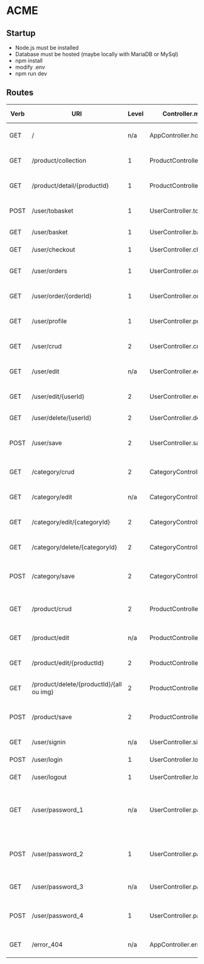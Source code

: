 # ACME

## Startup

- Node.js must be installed
- Database must be hosted (maybe locally with MariaDB or MySql)
- npm install
- modify .env
- npm run dev

## Routes

| Verb | URI                                      | Level | Controller.method            | Action                                                   | Server response | Redirection client vers : |
| ---- | ---------------------------------------- | ----- | ---------------------------- | -------------------------------------------------------- | --------------- | ------------------------- |
| GET  | /                                        | n/a   | AppController.home           | Rediriger vers la collection.                            | n/a             | GET /product/collection   |
| GET  | /product/collection                      | 1     | ProductController.collection | Afficher les produits par catégories.                    | JSONArray       | VIEW_COLLECTION           |
| GET  | /product/detail/{productId}              | 1     | ProductController.detail     | Afficher le détail d'un produit.                         | JSONObject      | VIEW_DETAIL n/a           |
| POST | /user/tobasket                           | 1     | UserController.tobasket      | Ajouter un produit au panier.                            | OK              | VIEW_DETAIL n/a           |
| GET  | /user/basket                             | 1     | UserController.basket        | Afficher le panier.                                      | JSONArray       | VIEW_BASKET               |
| GET  | /user/checkout                           | 1     | UserController.checkout      | Valider le panier.                                       | OK              | VIEW_CHECKOUT             |
| GET  | /user/orders                             | 1     | UserController.orders        | Afficher la liste des commandes.                         | JSONArray       | VIEW_ORDERS               |
| GET  | /user/order/{orderId}                    | 1     | UserController.order         | Afficher le détail d'une commande.                       | JSONObject      | VIEW_ORDER                |
| GET  | /user/profile                            | 1     | UserController.profile       | Afficher le profil d'un utilisateur.                       | JSONObject      | VIEW_PROFILE              |
| GET  | /user/crud                               | 2     | UserController.crud          | Afficher les utilisateurs (gestion).                       | JSONArray       | VIEW_CRUD_DEALERS         |
| GET  | /user/edit                               | n/a   | UserController.edit          | Créer un utilisateur (saisie).                             | n/a             | VIEW_EDIT_DEALER          |
| GET  | /user/edit/{userId}                      | 2     | UserController.edit          | Modifier un utilisateur (saisie).                          | JSONObjet       | VIEW_EDIT_DEALER          |
| GET  | /user/delete/{userId}                    | 2     | UserController.delete        | Supprimer un utilisateur.                                  | OK              | GET /user/crud            |
| POST | /user/save                               | 2     | UserController.save          | Sauvegarder un utilisateur (création ou modification).     | OK              | GET /user/crud            |
| GET  | /category/crud                           | 2     | CategoryController.list      | Afficher les catégories (gestion).                       | JSONArray       | VIEW_CRUD_CATEGORIES      |
| GET  | /category/edit                           | n/a   | CategoryController.edit      | Créer une catégorie (saisie).                            | n/a             | VIEW_EDIT_CATEGORY        |
| GET  | /category/edit/{categoryId}              | 2     | CategoryController.edit      | Modifier une catégorie (saisie).                         | JSONObject      | VIEW_EDIT_CATEGORY        |
| GET  | /category/delete/{categoryId}            | 2     | CategoryController.delete    | Supprimer une catégorie.                                 | OK              | GET /category/crud        |
| POST | /category/save                           | 2     | CategoryController.save      | Sauvegarder une catégorie (création ou modification).    | OK              | GET /category/crud        |
| GET  | /product/crud                            | 2     | ProductController.list       | Afficher les produits par catégories (gestion).          | JSONArray       | VIEW_CRUD_PRODUCTS        |
| GET  | /product/edit                            | n/a   | ProductController.edit       | Créer un produit (saisie).                               | n/a             | VIEW_EDIT_PRODUCT         |
| GET  | /product/edit/{productId}                | 2     | ProductController.edit       | Modifier un produit (saisie).                            | JSONObject      | VIEW_EDIT_PRODUCT         |
| GET  | /product/delete/{productId}/{all ou img} | 2     | ProductController.delete     | Supprimer un produit et/ou son image.                    | OK              | GET /product/crud         |
| POST | /product/save                            | 2     | ProductController.save       | Sauvegarder un produit (création ou modification).       | OK              | GET /product/crud         |
| GET  | /user/signin                             | n/a   | UserController.signin        | Login (saisie).                                          | n/a             | VIEW_CONNECTION           |
| POST | /user/login                              | 1     | UserController.login         | Login (validation).                                      | OK              | GET /                     |
| GET  | /user/logout                             | 1     | UserController.logout        | Détruire la session.                                     | OK              | GET /user/signin          |
| GET  | /user/password_1                         | n/a   | UserController.password_1    | Saisir l'identifiant pour réinitialiser le mot de passe. | n/a             | VIEW_PASSWORD_1           |
| POST | /user/password_2                         | 1     | UserController.password_2    | Envoyer l'email pour réinitialiser le mot de passe.      | OK              | VIEW_PASSWORD_2           |
| GET  | /user/password_3                         | n/a   | UserController.password_3    | Saisie du nouveau mot de passe.                          | n/a             | VIEW_PASSWORD_3           |
| POST | /user/password_4                         | 1     | UserController.password_4    | Sauvegarde le nouveau mot de passe.                      | OK              | VIEW_PASSWORD_4           |
| GET  | /error_404                               | n/a   | AppController.error_404      | Afficher l'erreur 404 usernalisée.                       | n/a             | VIEW_ERROR_404            |
